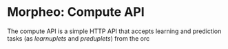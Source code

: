 Morpheo: Compute API
====================

The compute API is a simple HTTP API that accepts learning and prediction tasks
(as *learnuplets* and *preduplets*) from the orc